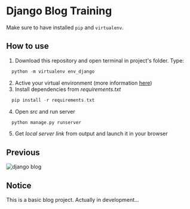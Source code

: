 # Django Blog Training

Make sure to have installed `pip` and `virtualenv`.

## How to use

1. Download this repository and open terminal in project's folder. Type:

~~~ cpp
  python -m virtualenv env_django
~~~
2. Active your virtual environment (more information [here](https://virtualenv.pypa.io/en/latest/user_guide.html#activators))
3. Install dependencies from _requirements.txt_

~~~ cpp
  pip install -r requirements.txt
~~~

4. Open _src_ and run server 

~~~ cpp
  python manage.py runserver
~~~

5. Get _local server link_ from output and launch it in your browser

## Previous 

![django blog](https://i.imgur.com/fQKcbvO.png)


## Notice
This is a basic blog project. Actually in development...
